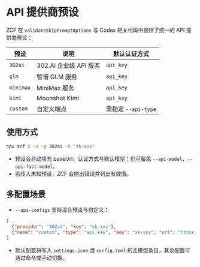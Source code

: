# API 提供商预设

ZCF 在 `validateSkipPromptOptions` 与 Codex 相关代码中提供了统一的 API 提供商预设：

| 预设 | 说明 | 默认认证方式 |
| --- | --- | --- |
| `302ai` | 302.AI 企业级 API 服务 | `api_key` |
| `glm` | 智谱 GLM 服务 | `api_key` |
| `minimax` | MiniMax 服务 | `api_key` |
| `kimi` | Moonshot Kimi | `api_key` |
| `custom` | 自定义端点 | 需指定 `--api-type` |

## 使用方式

```bash
npx zcf i -s -p 302ai -k "sk-xxx"
```

- 预设会自动填充 baseUrl、认证方式与默认模型；仍可覆盖 `--api-model`、`--api-fast-model`。
- 若传入未知预设，ZCF 会抛出错误并列出有效值。

## 多配置场景

- `--api-configs` 支持混合预设与自定义：

```json
[
  {"provider": "302ai", "key": "sk-xxx"},
  {"name": "custom", "type": "api_key", "key": "sk-yyy", "url": "https://custom.example", "default": true}
]
```

- 默认配置将写入 `settings.json` 或 `config.toml` 的主模型条目，其余配置可通过命令或手动切换。
